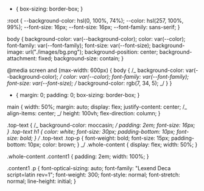 - {
  box-sizing: border-box;
  }

:root {
--background-color: hsl(0, 100%, 74%);
--color: hsl(257, 100%, 99%);
--font-size: 16px;
--font-size: 16px;
--font-family: sans-serif;
}

body {
background-color: var(--background-color);
color: var(--color);
font-family: var(--font-family);
font-size: var(--font-size);
background-image: url("./images/bg.png");
background-position: center;
background-attachment: fixed;
background-size: contain;
}

@media screen and (max-width: 600px) {
body {
/_ background-color: var(--background-color); _/
color: var(--color);
font-family: var(--font-family);
font-size: var(--font-size);
/_ background-color: rgb(7, 34, 5); _/
}
}

- {
  margin: 0;
  padding: 0;
  box-sizing: border-box;
  }

main {
width: 50%;
margin: auto;
display: flex;
justify-content: center;
/_ align-items: center; _/
height: 100vh;
flex-direction: column;
}

.top-text {
/_ background-color: moccasin; _/
padding: 2em;
font-size: 16px;
}
.top-text h1 {
color: white;
font-size: 30px;
padding-bottom: 10px;
font-size: bold;
}
/_ .top-text .top-p {
font-weight: bold;
font-size: 15px;
padding-bottom: 10px;
color: brown;
} _/
.whole-content {
display: flex;
width: 50%;
}

.whole-content .content1 {
padding: 2em;
width: 100%;
}

.content1 .p {
font-optical-sizing: auto;
font-family: "Lexend Deca script=latin rev=1";
font-weight: 300;
font-style: normal;
font-stretch: normal;
line-height: initial;
}
